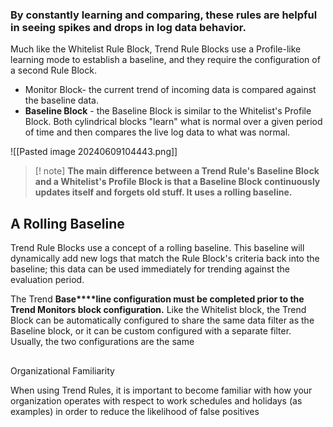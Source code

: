 
### **By constantly learning and comparing, these rules are helpful in seeing spikes and drops in log data behavior.**

Much like the Whitelist Rule Block, Trend Rule Blocks use a Profile-like learning mode to establish a baseline, and they require the configuration of a second Rule Block.

- Monitor Block- the current trend of incoming data is compared against the baseline data.
- **Baseline Block** - the Baseline Block is similar to the Whitelist's Profile Block. Both cylindrical blocks "learn" what is normal over a given period of time and then compares the live log data to what was normal.


![[Pasted image 20240609104443.png]]


>[! note]
>**The main difference between a Trend Rule's Baseline Block and a Whitelist's Profile Block is that a Baseline Block continuously updates itself and forgets old stuff. It uses a rolling baseline.**


## A Rolling Baseline

Trend Rule Blocks use a concept of a rolling baseline. This baseline will dynamically add new logs that match the Rule Block's criteria back into the baseline; this data can be used immediately for trending against the evaluation period.

The Trend **Base****line configuration must be completed prior to the Trend Monitors block configuration.** Like the Whitelist block, the Trend Block can be automatically configured to share the same data filter as the Baseline block, or it can be custom configured with a separate filter. Usually, the two configurations are the same


## 

Organizational Familiarity

When using Trend Rules, it is important to become familiar with how your organization operates with respect to work schedules and holidays (as examples) in order to reduce the likelihood of false positives